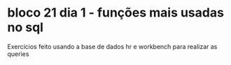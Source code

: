 # bloco 21 dia 1 - funções mais usadas no sql

Exercícios feito usando a base de dados hr e workbench para realizar as queries
